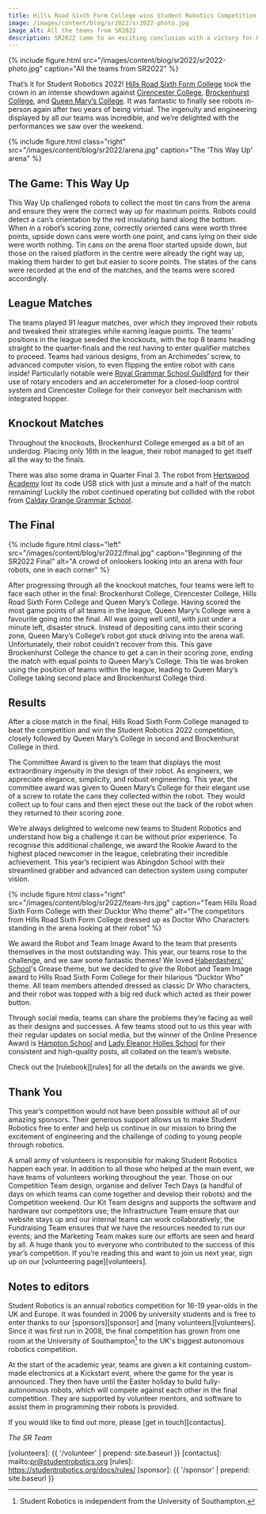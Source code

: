 ```yaml
---
title: Hills Road Sixth Form College wins Student Robotics Competition 2022!
image: /images/content/blog/sr2022/sr2022-photo.jpg
image_alt: All the teams from SR2022
description: SR2022 came to an exciting conclusion with a victory for Hills Road Sixth Form College
---
```


{% include figure.html src="/images/content/blog/sr2022/sr2022-photo.jpg"
           caption="All the teams from SR2022" %}

That’s it for Student Robotics 2022! [Hills Road Sixth Form
College](https://www.hillsroad.ac.uk/) took the crown in an intense showdown
against [Cirencester College](https://www.cirencester.ac.uk/), [Brockenhurst
College](https://www.brock.ac.uk/), and [Queen Mary’s
College](https://www.qmc.ac.uk/). It was fantastic to finally see robots
in-person again after two years of being virtual. The ingenuity and engineering
displayed by all our teams was incredible, and we’re delighted with the
performances we saw over the weekend.

{% include figure.html class="right" src="/images/content/blog/sr2022/arena.jpg"
           caption="The 'This Way Up' arena" %}

## The Game: This Way Up

This Way Up challenged robots to collect the most tin cans from the arena and
ensure they were the correct way up for maximum points. Robots could detect a
can’s orientation by the red insulating band along the bottom. When in a robot’s
scoring zone, correctly oriented cans were worth three points, upside down cans
were worth one point, and cans lying on their side were worth nothing. Tin cans
on the arena floor started upside down, but those on the raised platform in the
centre were already the right way up, making them harder to get but easier to
score points. The states of the cans were recorded at the end of the matches,
and the teams were scored accordingly.

## League Matches

The teams played 91 league matches, over which they improved their robots and
tweaked their strategies while earning league points. The teams’ positions in
the league seeded the knockouts, with the top 8 teams heading straight to the
quarter-finals and the rest having to enter qualifier matches to proceed. Teams
had various designs, from an Archimedes’ screw, to advanced computer vision, to
even flipping the entire robot with cans inside! Particularly notable were
[Royal Grammar School Guildford](https://www.rgsg.co.uk/) for their use of
rotary encoders and an accelerometer for a closed-loop control system and
Cirencester College for their conveyor belt mechanism with integrated hopper.

## Knockout Matches

Throughout the knockouts, Brockenhurst College emerged as a bit of an underdog.
Placing only 16th in the league, their robot managed to get itself all the way
to the finals.

There was also some drama in Quarter Final 3. The robot from [Hertswood
Academy](https://www.hertswoodacademy.org/) lost its code USB stick with just a
minute and a half of the match remaining! Luckily the robot continued operating
but collided with the robot from [Calday Grange Grammar
School](https://www.calday.co.uk/).

## The Final

{% include figure.html class="left" src="/images/content/blog/sr2022/final.jpg"
           caption="Beginning of the SR2022 Final" alt="A crowd of onlookers
           looking into an arena with four robots, one in each corner" %}

After progressing through all the knockout matches, four teams were left to face
each other in the final: Brockenhurst College, Cirencester College, Hills Road
Sixth Form College and Queen Mary’s College. Having scored the most game points
of all teams in the league, Queen Mary’s College were a favourite going into the
final. All was going well until, with just under a minute left, disaster struck.
Instead of depositing cans into their scoring zone, Queen Mary’s College’s robot
got stuck driving into the arena wall. Unfortunately, their robot couldn’t
recover from this. This gave Brockenhurst College the chance to get a can in
their scoring zone, ending the match with equal points to Queen Mary’s College.
This tie was broken using the position of teams within the league, leading to
Queen Mary’s College taking second place and Brockenhurst College third.

## Results

After a close match in the final, Hills Road Sixth Form College managed to beat
the competition and win the Student Robotics 2022 competition, closely followed
by Queen Mary’s College in second and Brockenhurst College in third.

The Committee Award is given to the team that displays the most extraordinary
ingenuity in the design of their robot. As engineers, we appreciate elegance,
simplicity, and robust engineering. This year, the committee award was given to
Queen Mary’s College for their elegant use of a screw to rotate the cans they
collected within the robot. They would collect up to four cans and then eject
these out the back of the robot when they returned to their scoring zone.

We’re always delighted to welcome new teams to Student Robotics and understand
how big a challenge it can be without prior experience. To recognise this
additional challenge, we award the Rookie Award to the highest placed newcomer
in the league, celebrating their incredible achievement. This year’s recipient
was Abingdon School with their streamlined grabber and advanced can detection
system using computer vision.

{% include figure.html class="right"
           src="/images/content/blog/sr2022/team-hrs.jpg" caption="Team Hills
           Road Sixth Form College with their Ducktor Who theme" alt="The
           competitors from Hills Road Sixth Form College dressed up as Doctor
           Who Characters standing in the arena looking at their robot" %}

We award the Robot and Team Image Award to the team that presents themselves in
the most outstanding way. This year, our teams rose to the challenge, and we saw
some fantastic themes! We loved [Haberdashers'
School](https://www.habsboys.org.uk/)'s Grease theme, but we decided to give the
Robot and Team Image award to Hills Road Sixth Form College for their hilarious
“Ducktor Who” theme. All team members attended dressed as classic Dr Who
characters, and their robot was topped with a big red duck which acted as their
power button.

Through social media, teams can share the problems they’re facing as well as
their designs and successes. A few teams stood out to us this year with their
regular updates on social media, but the winner of the Online Presence Award is
[Hampton School](https://hamptonschool.org.uk/) and [Lady Eleanor Holles
School](https://www.lehs.org.uk/) for their consistent and high-quality posts,
all collated on the team’s website.

Check out the [rulebook][rules] for all the details on the awards we give.

## Thank You

This year’s competition would not have been possible without all of our amazing
sponsors. Their generous support allows us to make Student Robotics free to
enter and help us continue in our mission to bring the excitement of engineering
and the challenge of coding to young people through robotics.

A small army of volunteers is responsible for making Student Robotics happen
each year. In addition to all those who helped at the main event, we have teams
of volunteers working throughout the year. Those on our Competition Team design,
organise and deliver Tech Days (a handful of days on which teams can come
together and develop their robots) and the Competition weekend. Our Kit Team
designs and supports the software and hardware our competitors use; the
Infrastructure Team ensure that our website stays up and our internal teams can
work collaboratively; the Fundraising Team ensures that we have the resources
needed to run our events; and the Marketing Team makes sure our efforts are seen
and heard by all. A huge thank you to everyone who contributed to the success of
this year’s competition. If you’re reading this and want to join us next year,
sign up on our [volunteering page][volunteers].

## Notes to editors

Student Robotics is an annual robotics competition for 16-19 year-olds in the UK
and Europe. It was founded in 2006 by university students and is free to enter
thanks to our [sponsors][sponsor] and [many volunteers][volunteers]. Since it
was first run in 2008, the final competition has grown from one room at the
University of Southampton[^1] to the UK's biggest autonomous robotics
competition.

[^1]: Student Robotics is independent from the University of Southampton.

At the start of the academic year, teams are given a kit containing custom-made
electronics at a Kickstart event, where the game for the year is announced. They
then have until the Easter holiday to build fully-autonomous robots, which will
compete against each other in the final competition. They are supported by
volunteer mentors, and software to assist them in programming their robots is
provided.

If you would like to find out more, please [get in touch][contactus].

_The SR Team_

[volunteers]: {{ '/volunteer' | prepend: site.baseurl }}
[contactus]: mailto:pr@studentrobotics.org
[rules]: https://studentrobotics.org/docs/rules/
[sponsor]: {{ '/sponsor' | prepend: site.baseurl }}
